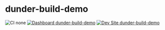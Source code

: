 # dunder-build-demo

![CI none](https://img.shields.io/badge/ci-none-orange.svg)
[![Dashboard dunder-build-demo](https://img.shields.io/badge/dashboard-dunder_build_demo-yellow.svg)](https://dashboard.pantheon.io/sites/06bca2d3-a29c-4b8d-99e1-732b57289e56#dev/code)
[![Dev Site dunder-build-demo](https://img.shields.io/badge/site-dunder_build_demo-blue.svg)](http://dev-dunder-build-demo.pantheonsite.io/)